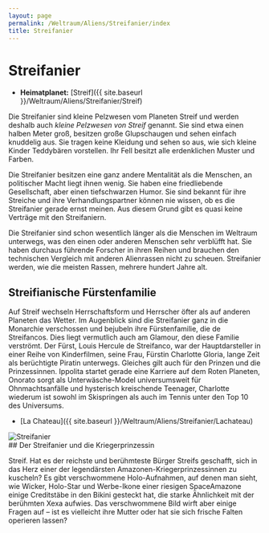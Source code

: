 ```yaml
---
layout: page
permalink: /Weltraum/Aliens/Streifanier/index
title: Streifanier
---
```



# Streifanier


- **Heimatplanet:** [Streif]({{ site.baseurl }}/Weltraum/Aliens/Streifanier/Streif)

Die Streifanier sind kleine Pelzwesen vom Planeten Streif und werden deshalb auch *kleine Pelzwesen von Streif* genannt. Sie sind etwa einen halben Meter groß, besitzen große Glupschaugen und sehen einfach knuddelig aus. Sie tragen keine Kleidung und sehen so aus, wie sich kleine Kinder Teddybären vorstellen. Ihr Fell besitzt alle erdenklichen Muster und Farben.

Die Streifanier besitzen eine ganz andere Mentalität als die Menschen, an politischer Macht liegt ihnen wenig. Sie haben eine friedliebende Gesellschaft, aber einen tiefschwarzen Humor. Sie sind bekannt für ihre Streiche und ihre Verhandlungspartner können nie wissen, ob es die Streifanier gerade ernst meinen. Aus diesem Grund gibt es quasi keine Verträge mit den Streifaniern.

Die Streifanier sind schon wesentlich länger als die Menschen im Weltraum unterwegs, was den einen oder anderen Menschen sehr verblüfft hat. Sie haben durchaus führende Forscher in ihren Reihen und brauchen den technischen Vergleich mit anderen Alienrassen nicht zu scheuen. Streifanier werden, wie die meisten Rassen, mehrere hundert Jahre alt.

## Streifianische Fürstenfamilie

Auf Streif wechseln Herrschaftsform und Herrscher öfter als auf anderen Planeten das Wetter. Im Augenblick sind die Streifanier ganz in die Monarchie verschossen und bejubeln ihre Fürstenfamilie, die de Streifancos. Dies liegt vermutlich auch am Glamour, den diese Familie verströmt. Der Fürst, Louis Hercule de Streifanco, war der Hauptdarsteller in einer Reihe von Kinderfilmen, seine Frau, Fürstin Charlotte Gloria, lange Zeit als berüchtigte Piratin unterwegs. Gleiches gilt auch für den Prinzen und die Prinzessinnen. Ippolita startet gerade eine Karriere auf dem Roten Planeten, Onorato sorgt als Unterwäsche-Model universumsweit für Ohnmachtsanfälle und hysterisch kreischende Teenager, Charlotte wiederum ist sowohl im Skispringen als auch im Tennis unter den Top 10 des Universums.

- [La Chateau]({{ site.baseurl }}/Weltraum/Aliens/Streifanier/Lachateau)


<aside><img alt="Streifanier" src="{{ site.baseurl }}/assets/pics/spacepirates/gallery/sp/nrm/streifanier.jpg" />
<div class="anmerkung">
## Der Streifanier und die Kriegerprinzessin

Streif. Hat es der reichste und berühmteste Bürger Streifs geschafft, sich in das Herz einer der legendärsten Amazonen-Kriegerprinzessinnen zu kuscheln? Es gibt verschwommene Holo-Aufnahmen, auf denen man sieht, wie Wicker, Holo-Star und Werbe-Ikone einer riesigen SpaceAmazone einige Creditstäbe in den Bikini gesteckt hat, die starke Ähnlichkeit mit der berühmten Xexa aufwies. Das verschwommene Bild wirft aber einige Fragen auf – ist es vielleicht ihre Mutter oder hat sie sich frische Falten operieren lassen?

</div>
</aside>

